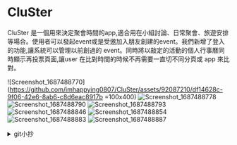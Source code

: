 # CluSter
CluSter 是一個用來決定聚會時間的app,適合用在小組討論、日常聚會、旅遊安排等場合。使用者可以發起event或是受邀加入朋友創建的event。我們新增了登入的功能,讓系統可以管理以前創過的 event。同時將以敲定的活動的個人行事曆同時顯示再投票頁面,讓user 在比對時間的時候不再需要一直切不同分頁或 app 來比對。

![Screenshot_1687488770](https://github.com/imhappying0807/CluSter/assets/92087210/df14628c-9f06-42e6-8ab6-c8d6eac8917b =100x400)
![Screenshot_1687488778](https://github.com/imhappying0807/CluSter/assets/92087210/94b618b8-fbdb-4236-84c1-f7dab5533543)
![Screenshot_1687488790](https://github.com/imhappying0807/CluSter/assets/92087210/565f5fc4-d766-4cbb-81f2-cbb532df35dd)
![Screenshot_1687488793](https://github.com/imhappying0807/CluSter/assets/92087210/187d0de3-253f-4fe3-9a57-afcdefd1b159)
![Screenshot_1687488846](https://github.com/imhappying0807/CluSter/assets/92087210/eb0fa522-733b-4e09-a7b0-f7fa64386756)
![Screenshot_1687488854](https://github.com/imhappying0807/CluSter/assets/92087210/980c55c1-d1b1-4148-abfa-22df10bbf545)
![Screenshot_1687488883](https://github.com/imhappying0807/CluSter/assets/92087210/fb096656-4cbb-4a5b-8825-e574e59bce98)
![Screenshot_1687488887](https://github.com/imhappying0807/CluSter/assets/92087210/7f65b69c-ab6a-4c5c-a7dc-54bf948b46be)

<details><summary>git小抄</summary>

  ## Brief
每個人在撰寫一個新的 feature 時（例如投票）
應該要以 master 為 base branch 拉出另一個 branch
名稱我們假設是 feat/voting 的 branch
當他在 feat/voting 這個 branch 寫完功能後
再 merge 回 master branch
如果遇到 conflict 就要先 resolve 再 merge 進去

### step.0
* ```git clone ...```
* ```npm install```
* ```npm start```
* ```a``` 打開虛擬機
* ```r``` 重整
### step.1
***要先開branch切到那個branch再寫code***<br>
***要先開branch切到那個branch再寫code***<br>
***要先開branch切到那個branch再寫code***
1. 根據master複製一個new branch
```git branch <new_branch> <master>```
2. 切換到你創的那個new branch
```git checkout <branch_name>```
### step.2
1. 寫你的扣
2. push到你創的branch(不要推錯)
```git add .```
```git commit -m 'description'```
```git push -u <new_branch>```
### step.3
1. 合併到master
在github上面按pull request->ok

## 如果你要在本地merge別的分支的code
### step.1
先commit自己的code
```git commit -m 'description'```
```git push -u <new_branch>```
### step.2
再切換到你想要抓的branch，並拉下來
```git checkout <target_branch_name>```
```git pull```
### step.3
切回你原本的branch，並merge
```git checkout <your_branch_name>```
```git merge <target_branch_name>```
### step.4
讀conflict message，手動解決conflict
merge完成


### 其他指令
* ```git branch -a``` 看現在有哪些branch
* ```git status``` 看現在有trace哪些file

### Notice
寫功能時記得不要改多個資料夾如果有兩個人同時改動同個資料夾會造成conflict，要手動修正會很麻煩
然後遇到奇怪問題不要隨便覆蓋之類的
</details>
